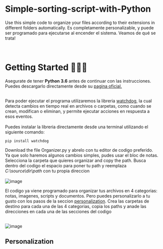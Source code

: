 # Simple-sorting-script-with-Python
Use this simple code to organize your files according to their extensions in different folders automatically. Es completamente personalizable, y puede ser programado para ejecutarse al encender el sistema. Veamos de qué se trata!

<br/>

<h1>Getting Started 👨‍🦯‍➡️</h1>
Asegurate de tener <b>Python 3.6</b> antes de continuar con las instrucciones. Puedes descargarlo directamente desde su <a href="https://www.python.org/downloads/release/python-360/">pagina oficial.<a/> <br/><br/>

Para poder ejecutar el programa utilizaremos la libreria <a href="https://python-watchdog.readthedocs.io/en/stable/">watchdog<a/>, la cual detecta cambios en tiempo real en archivos o carpetas, como cuando se crean, modifican o eliminan, y permite ejecutar acciones en respuesta a esos eventos. <br/><br/>
Puedes instalar la libreria directamente desde una terminal utilizando el siguiente comando:<br/>

```
pip install watchdog
```

Download the file Organizer.py y abrelo con tu editor de codigo preferido. Ya que solo haremos algunos cambios simples, pudes usar el bloc de notas. 
Selecciona la carpeta que quieres organizar and copy the path. Busca dentro del codigo el espacio para poner tu path y reemplaza <i>C:\source\dir\path</i> con tu propia direccion<br/><br/>
![image](https://github.com/user-attachments/assets/0f375630-9d70-486c-afb2-029b23f5f048)

El codigo ya viene programado para organizar tus archivos en 4 categorias: notas, imagenes, scripts y documentos. Pero puedes personalizarlo a tu gusto con los pasos de la seccion [personalization](#Personalization). Crea las carpetas de destino para cada una de las 4 categorias, copia los paths y anade las direcciones en cada una de las secciones del codigo <br/><br/>

![image](https://github.com/user-attachments/assets/08b6a930-1d6b-44d5-ab3d-8b00d90f2e1f)





<h2>Personalization</h2>

